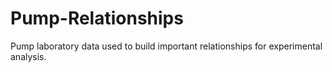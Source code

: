 # Pump-Relationships
Pump laboratory data used to build important relationships for experimental analysis.
